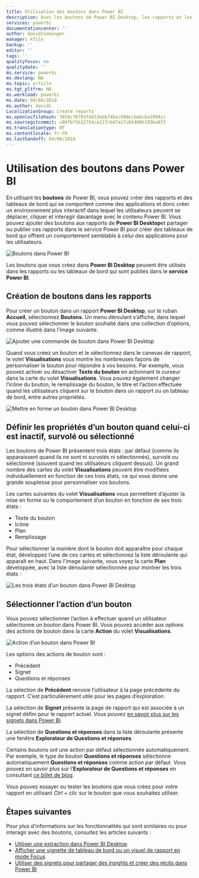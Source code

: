 ```yaml
---
title: Utilisation des boutons dans Power BI
description: Avec les boutons de Power BI Desktop, les rapports et les tableaux de bord se comportent comme des applications et les utilisateurs peuvent interagir davantage
services: powerbi
documentationcenter: ''
author: davidiseminger
manager: kfile
backup: ''
editor: ''
tags: ''
qualityfocus: no
qualitydate: ''
ms.service: powerbi
ms.devlang: NA
ms.topic: article
ms.tgt_pltfrm: NA
ms.workload: powerbi
ms.date: 04/04/2018
ms.author: davidi
LocalizationGroup: Create reports
ms.openlocfilehash: 7858c76703feb53ebb74bec998ecbebcba3994cc
ms.sourcegitcommit: c80fbf5b12754ce217cb47a17cb5400b1036a8f2
ms.translationtype: HT
ms.contentlocale: fr-FR
ms.lasthandoff: 04/06/2018
---
```

# <a name="using-buttons-in-power-bi"></a>Utilisation des boutons dans Power BI
En utilisant les **boutons** de Power BI, vous pouvez créer des rapports et des tableaux de bord qui se comportent comme des applications et donc créer un environnement plus interactif dans lequel les utilisateurs peuvent se déplacer, cliquer et interagir davantage avec le contenu Power BI. Vous pouvez ajouter des boutons aux rapports de **Power BI Desktop**et partager ou publier ces rapports dans le service Power BI pour créer des tableaux de bord qui offrent un comportement semblable à celui des applications pour les utilisateurs.

![Boutons dans Power BI](media/desktop-buttons/desktop-buttons_01.png)

Les boutons que vous créez dans **Power BI Desktop** peuvent être utilisés dans les rapports ou les tableaux de bord qui sont publiés dans le **service Power BI**.

## <a name="creating-buttons-in-reports"></a>Création de boutons dans les rapports
Pour créer un bouton dans un rapport **Power BI Desktop**, sur le ruban **Accueil**, sélectionnez **Boutons**. Un menu déroulant s’affiche, dans lequel vous pouvez sélectionner le bouton souhaité dans une collection d’options, comme illustré dans l’image suivante. 

![Ajouter une commande de bouton dans Power BI Desktop](media/desktop-buttons/desktop-buttons_02.png)

Quand vous créez un bouton et le sélectionnez dans le canevas de rapport, le volet **Visualisations** vous montre les nombreuses façons de personnaliser le bouton pour répondre à vos besoins. Par exemple, vous pouvez activer ou désactiver **Texte du bouton** en actionnant le curseur dans la carte du volet **Visualisations**. Vous pouvez également changer l’icône du bouton, le remplissage du bouton, le titre et l’action effectuée quand les utilisateurs cliquent sur le bouton dans un rapport ou un tableau de bord, entre autres propriétés.

![Mettre en forme un bouton dans Power BI Desktop](media/desktop-buttons/desktop-buttons_03.png)

## <a name="set-button-properties-when-idle-hovered-over-or-selected"></a>Définir les propriétés d’un bouton quand celui-ci est inactif, survolé ou sélectionné

Les boutons de Power BI présentent trois états : par défaut (comme ils apparaissent quand ils ne sont ni survolés ni sélectionnés), survolé ou sélectionné (souvent quand les utilisateurs *cliquent* dessus). Un grand nombre des cartes du volet **Visualisations** peuvent être modifiées individuellement en fonction de ces trois états, ce qui vous donne une grande souplesse pour personnaliser vos boutons.

Les cartes suivantes du volet **Visualisations** vous permettent d’ajuster la mise en forme ou le comportement d’un bouton en fonction de ses trois états :

* Texte du bouton
* Icône
* Plan
* Remplissage

Pour sélectionner la manière dont le bouton doit apparaître pour chaque état, développez l’une de ces cartes et sélectionnez la liste déroulante qui apparaît en haut. Dans l’image suivante, vous voyez la carte **Plan** développée, avec la liste déroulante sélectionnée pour montrer les trois états :

![Les trois états d’un bouton dans Power BI Desktop](media/desktop-buttons/desktop-buttons_04.png)


## <a name="select-the-action-for-a-button"></a>Sélectionner l’action d’un bouton

Vous pouvez sélectionner l’action à effectuer quand un utilisateur sélectionne un bouton dans Power BI. Vous pouvez accéder aux options des actions de bouton dans la carte **Action** du volet **Visualisations**.

![Action d’un bouton dans Power BI](media/desktop-buttons/desktop-buttons_05.png)

Les options des actions de bouton sont :

* Précédent
* Signet
* Questions et réponses

La sélection de **Précédent** renvoie l’utilisateur à la page précédente du rapport. C’est particulièrement utile pour les pages d’exploration.

La sélection de **Signet** présente la page de rapport qui est associée à un signet défini pour le rapport actuel. Vous pouvez [en savoir plus sur les signets dans Power BI](desktop-bookmarks.md). 

La sélection de **Questions et réponses** dans la liste déroulante présente une fenêtre **Explorateur de Questions et réponses**. 

Certains boutons ont une action par défaut sélectionnée automatiquement. Par exemple, le type de bouton **Questions et réponses** sélectionne automatiquement **Questions et réponses** comme action par défaut. Vous pouvez en savoir plus sur l’**Explorateur de Questions et réponses** en consultant [ce billet de blog](https://powerbi.microsoft.com/blog/power-bi-desktop-april-2018-feature-summary/#Q&AExplorer).

Vous pouvez essayer ou tester les boutons que vous créez pour votre rapport en utilisant *Ctrl + clic* sur le bouton que vous souhaitez utiliser. 

## <a name="next-steps"></a>Étapes suivantes
Pour plus d’informations sur les fonctionnalités qui sont similaires ou pour interagir avec des boutons, consultez les articles suivants :

* [Utiliser une extraction dans Power BI Desktop](desktop-drillthrough.md)
* [Afficher une vignette de tableau de bord ou un visuel de rapport en mode Focus](service-focus-mode.md)
* [Utiliser des signets pour partager des insights et créer des récits dans Power BI](desktop-bookmarks.md)

